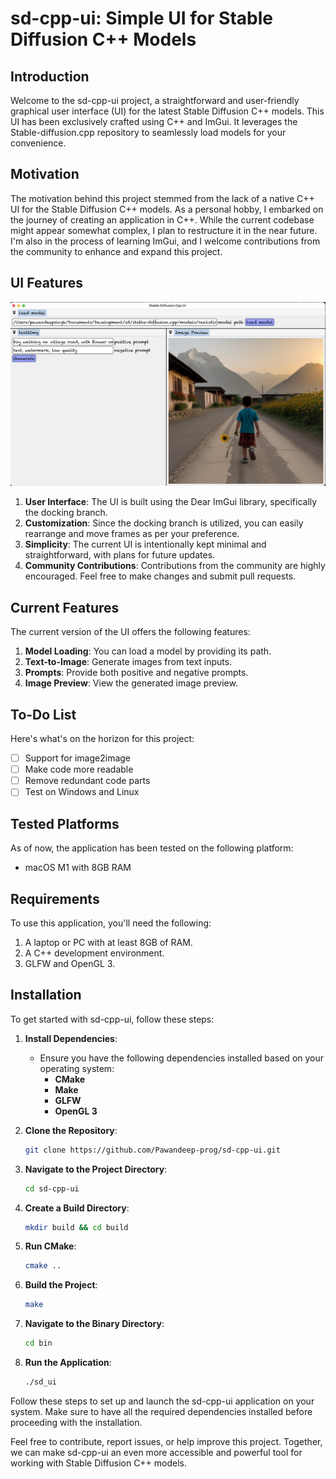 # sd-cpp-ui: Simple UI for Stable Diffusion C++ Models

## Introduction

Welcome to the sd-cpp-ui project, a straightforward and user-friendly graphical user interface (UI) for the latest Stable Diffusion C++ models. This UI has been exclusively crafted using C++ and ImGui. It leverages the Stable-diffusion.cpp repository to seamlessly load models for your convenience.

## Motivation

The motivation behind this project stemmed from the lack of a native C++ UI for the Stable Diffusion C++ models. As a personal hobby, I embarked on the journey of creating an application in C++. While the current codebase might appear somewhat complex, I plan to restructure it in the near future. I'm also in the process of learning ImGui, and I welcome contributions from the community to enhance and expand this project.

## UI Features

![UI Screenshot](./samples/ui1.png)

1. **User Interface**: The UI is built using the Dear ImGui library, specifically the docking branch.
2. **Customization**: Since the docking branch is utilized, you can easily rearrange and move frames as per your preference.
3. **Simplicity**: The current UI is intentionally kept minimal and straightforward, with plans for future updates.
4. **Community Contributions**: Contributions from the community are highly encouraged. Feel free to make changes and submit pull requests.

## Current Features

The current version of the UI offers the following features:

1. **Model Loading**: You can load a model by providing its path.
2. **Text-to-Image**: Generate images from text inputs.
3. **Prompts**: Provide both positive and negative prompts.
4. **Image Preview**: View the generated image preview.

## To-Do List

Here's what's on the horizon for this project:

- [ ] Support for image2image
- [ ] Make code more readable
- [ ] Remove redundant code parts
- [ ] Test on Windows and Linux

## Tested Platforms

As of now, the application has been tested on the following platform:

- macOS M1 with 8GB RAM

## Requirements

To use this application, you'll need the following:

1. A laptop or PC with at least 8GB of RAM.
2. A C++ development environment.
3. GLFW and OpenGL 3.

## Installation

To get started with sd-cpp-ui, follow these steps:

1. **Install Dependencies**:

   - Ensure you have the following dependencies installed based on your operating system:
     - **CMake**
     - **Make**
     - **GLFW**
     - **OpenGL 3**

2. **Clone the Repository**:

   ```sh
   git clone https://github.com/Pawandeep-prog/sd-cpp-ui.git
   ```

3. **Navigate to the Project Directory**:

   ```sh
   cd sd-cpp-ui
   ```

4. **Create a Build Directory**:

   ```sh
   mkdir build && cd build
   ```

5. **Run CMake**:

   ```sh
   cmake ..
   ```

6. **Build the Project**:

   ```sh
   make
   ```

7. **Navigate to the Binary Directory**:

   ```sh
   cd bin
   ```

8. **Run the Application**:
   ```sh
   ./sd_ui
   ```

Follow these steps to set up and launch the sd-cpp-ui application on your system. Make sure to have all the required dependencies installed before proceeding with the installation.

Feel free to contribute, report issues, or help improve this project. Together, we can make sd-cpp-ui an even more accessible and powerful tool for working with Stable Diffusion C++ models.
